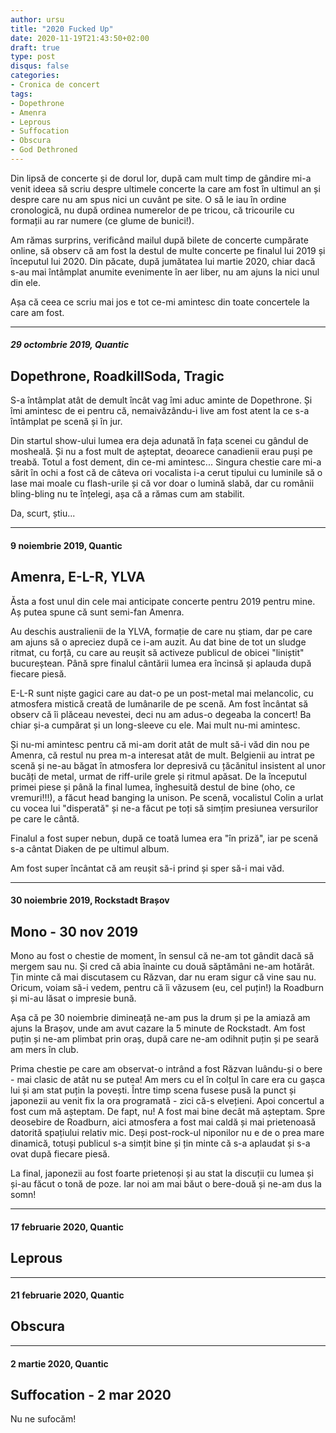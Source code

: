 ```yaml
---
author: ursu
title: "2020 Fucked Up"
date: 2020-11-19T21:43:50+02:00
draft: true
type: post
disqus: false
categories:
- Cronica de concert
tags:
- Dopethrone
- Amenra
- Leprous
- Suffocation
- Obscura
- God Dethroned
---
```

Din lipsă de concerte și de dorul lor, după cam mult timp de gândire mi-a venit ideea să scriu despre ultimele concerte la care am fost în ultimul an și despre care nu am spus nici un cuvânt pe site. O să le iau în ordine cronologică, nu după ordinea numerelor de pe tricou, că tricourile cu formații au rar numere (ce glume de bunici!).

Am rămas surprins, verificând mailul după bilete de concerte cumpărate online, să observ că am fost la destul de multe concerte pe finalul lui 2019 și începutul lui 2020. Din păcate, după jumătatea lui martie 2020, chiar dacă s-au mai întâmplat anumite evenimente în aer liber, nu am ajuns la nici unul din ele.

Așa că ceea ce scriu mai jos e tot ce-mi amintesc din toate concertele la care am fost.

---
##### **29 octombrie 2019, Quantic**
## Dopethrone, RoadkillSoda, Tragic

S-a întâmplat atât de demult încât vag îmi aduc aminte de Dopethrone. Și îmi amintesc de ei pentru că, nemaivăzându-i live am fost atent la ce s-a întâmplat pe scenă și în jur.

Din startul show-ului lumea era deja adunată în fața scenei cu gândul de mosheală. Și nu a fost mult de așteptat, deoarece canadienii erau puși pe treabă. Totul a fost dement, din ce-mi amintesc... Singura chestie care mi-a sărit în ochi a fost că de câteva ori vocalista i-a cerut tipului cu luminile să o lase mai moale cu flash-urile și că vor doar o lumină slabă, dar cu românii bling-bling nu te înțelegi, așa că a rămas cum am stabilit.

Da, scurt, știu...

---
#### 9 noiembrie 2019, Quantic
## Amenra, E-L-R, YLVA

Ăsta a fost unul din cele mai anticipate concerte pentru 2019 pentru mine. Aș putea spune că sunt semi-fan Amenra. 

Au deschis australienii de la YLVA, formație de care nu știam, dar pe care am ajuns să o apreciez după ce i-am auzit. Au dat bine de tot un sludge ritmat, cu forță, cu care au reușit să activeze publicul de obicei "liniștit" bucureștean. Până spre finalul cântării lumea era încinsă și aplauda după fiecare piesă.

E-L-R sunt niște gagici care au dat-o pe un post-metal mai melancolic, cu atmosfera mistică creată de lumânarile de pe scenă. Am fost încântat să observ că îi plăceau nevestei, deci nu am adus-o degeaba la concert! Ba chiar și-a cumpărat și un long-sleeve cu ele. Mai mult nu-mi amintesc.

Și nu-mi amintesc pentru că mi-am dorit atât de mult să-i văd din nou pe Amenra, că restul nu prea m-a interesat atât de mult. Belgienii au intrat pe scenă și ne-au băgat în atmosfera lor depresivă cu țăcănitul insistent al unor bucăți de metal, urmat de riff-urile grele și ritmul apăsat. De la începutul primei piese și până la final lumea, înghesuită destul de bine (oho, ce vremuri!!!), a făcut head banging la unison. Pe scenă, vocalistul Colin a urlat cu vocea lui "disperată" și ne-a făcut pe toți să simțim presiunea versurilor pe care le cântă.

Finalul a fost super nebun, după ce toată lumea era "în priză", iar pe scenă s-a cântat Diaken de pe ultimul album.

Am fost super încântat că am reușit să-i prind și sper să-i mai văd.

---
#### 30 noiembrie 2019, Rockstadt Brașov
## Mono - 30 nov 2019

Mono au fost o chestie de moment, în sensul că ne-am tot gândit dacă să mergem sau nu. Și cred că abia înainte cu două săptămâni ne-am hotărât. Țin minte că mai discutasem cu Răzvan, dar nu eram sigur că vine sau nu. Oricum, voiam să-i vedem, pentru că îi văzusem (eu, cel puțin!) la Roadburn și mi-au lăsat o impresie bună.

Așa că pe 30 noiembrie dimineață ne-am pus la drum și pe la amiază am ajuns la Brașov, unde am avut cazare la 5 minute de Rockstadt. Am fost puțin și ne-am plimbat prin oraș, după care ne-am odihnit puțin și pe seară am mers în club.

Prima chestie pe care am observat-o intrând a fost Răzvan luându-și o bere - mai clasic de atât nu se putea! Am mers cu el în colțul în care era cu gașca lui și am stat puțin la povești. Între timp scena fusese pusă la punct și japonezii au venit fix la ora programată - zici că-s elvețieni. Apoi concertul a fost cum mă așteptam. De fapt, nu! A fost mai bine decât mă așteptam. Spre deosebire de Roadburn, aici atmosfera a fost mai caldă și mai prietenoasă datorită spațiului relativ mic. Deși post-rock-ul niponilor nu e de o prea mare dinamică, totuși publicul s-a simțit bine și țin minte că s-a aplaudat și s-a ovat după fiecare piesă.

La final, japonezii au fost foarte prietenoși și au stat la discuții cu lumea și și-au făcut o tonă de poze. Iar noi am mai băut o bere-două și ne-am dus la somn!

---
#### 17 februarie 2020, Quantic
## Leprous

---
#### 21 februarie 2020, Quantic
## Obscura

---
#### 2 martie 2020, Quantic
## Suffocation - 2 mar 2020

Nu ne sufocăm!
